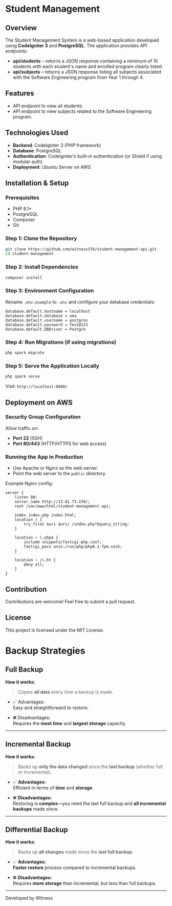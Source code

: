 # Student Management

## Overview
The Student Management System is a web-based application developed using **CodeIgniter 3** and **PostgreSQL**. The application provides API endpoints:
- **api/students** – returns a JSON response containing a minimum of 10 students with each student's name and enrolled program clearly listed.
- **api/subjects** – returns a JSON response listing all subjects associated with the Software Engineering program from Year 1 through 4.

## Features
- API endpoint to view all students.
- API endpoint to view subjects related to the Software Engineering program.

## Technologies Used
- **Backend**: CodeIgniter 3 (PHP framework)
- **Database**: PostgreSQL
- **Authentication**: CodeIgniter’s built-in authentication (or Shield if using modular auth)
- **Deployment**: Ubuntu Server on AWS

## Installation & Setup

### Prerequisites
- PHP 8.1+
- PostgreSQL
- Composer
- Git

### Step 1: Clone the Repository
```bash
git clone https://github.com/witness376/student-management-api.git
cd student-management
```

### Step 2: Install Dependencies
```bash
composer install
```

### Step 3: Environment Configuration
Rename `.env.example` to `.env` and configure your database credentials:
```dotenv
database.default.hostname = localhost
database.default.database = sma
database.default.username = postgres
database.default.password = Test@123
database.default.DBDriver = Postgre
```

### Step 4: Run Migrations (if using migrations)
```bash
php spark migrate
```

### Step 5: Serve the Application Locally
```bash
php spark serve
```

Visit: `http://localhost:8080/`

## Deployment on AWS
### Security Group Configuration
Allow traffic on:
- **Port 22** (SSH)
- **Port 80/443** (HTTP/HTTPS for web access)

### Running the App in Production
- Use Apache or Nginx as the web server.
- Point the web server to the `public` directory.

Example Nginx config:
```nginx
server {
    listen 80;
    server_name http://13.61.73.230/;
    root /var/www/html/student-management-api;

    index index.php index.html;
    location / {
        try_files $uri $uri/ /index.php?$query_string;
    }

    location ~ \.php$ {
        include snippets/fastcgi-php.conf;
        fastcgi_pass unix:/run/php/php8.1-fpm.sock;
    }

    location ~ /\.ht {
        deny all;
    }
}
```

## Contribution
Contributions are welcome! Feel free to submit a pull request.

## License
This project is licensed under the MIT License.


# Backup Strategies

## Full Backup
**How it works:**  
> Copies **all data** every time a backup is made.

- ✅ Advantages:  
  Easy and straightforward to restore.

- ❌ Disadvantages:  
  Requires the **most time** and **largest storage** capacity.

---

## Incremental Backup
**How it works:**  
> Backs up **only the data changed** since the **last backup** (whether full or incremental).

- ✅ **Advantages:**  
  Efficient in terms of **time** and **storage**.

- ❌ **Disadvantages:**  
  Restoring is **complex**—you need the last full backup and **all incremental backups** made since.

---

## Differential Backup
**How it works:**  
> Backs up **all changes** made since the **last full backup**.

- ✅ **Advantages:**  
  **Faster restore** process compared to incremental backups.

- ❌ **Disadvantages:**  
  Requires **more storage** than incremental, but less than full backups.

---
Developed by Witness

